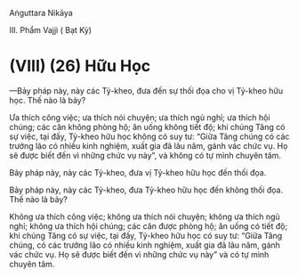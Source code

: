 Aṅguttara Nikāya

III. Phẩm Vajjì ( Bạt Kỳ)

# (VIII) (26) Hữu Học

—Bảy pháp này, này các Tỷ-kheo, đưa đến sự thối đọa cho vị Tỷ-kheo hữu học. Thế nào là bảy?

Ưa thích công việc; ưa thích nói chuyện; ưa thích ngủ nghỉ; ưa thích hội chúng; các căn không phòng hộ; ăn uống không tiết độ; khi chúng Tăng có sự việc, tại đấy, Tỷ-kheo hữu học không có suy tư: “Giữa Tăng chúng có các trưởng lão có nhiều kinh nghiệm, xuất gia đã lâu năm, gánh vác chức vụ. Họ sẽ được biết đến vì những chức vụ này”, và không có tự mình chuyên tâm.

Bảy pháp này, này các Tỷ-kheo, đưa vị Tỷ-kheo hữu học đến thối đọa.

Bảy pháp này, này các Tỷ-kheo, đưa Tỷ-kheo hữu học đến không thối đọa. Thế nào là bảy?

Không ưa thích công việc; không ưa thích nói chuyện; không ưa thích ngủ nghỉ; không ưa thích hội chúng; các căn được phòng hộ; ăn uống có tiết độ; khi chúng Tăng có sự việc, tại đấy, Tỷ-kheo hữu học có suy tư: “Giữa Tăng chúng, có các trưởng lão có nhiều kinh nghiệm, xuất gia đã lâu năm, gánh vác chức vụ. Họ sẽ được biết đến vì những chức vụ này” và có tự mình chuyên tâm.

